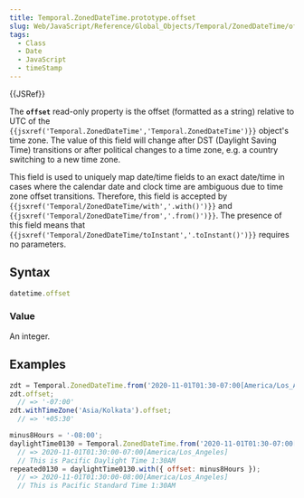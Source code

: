 ```yaml
---
title: Temporal.ZonedDateTime.prototype.offset
slug: Web/JavaScript/Reference/Global_Objects/Temporal/ZonedDateTime/offset
tags:
  - Class
  - Date
  - JavaScript
  - timeStamp
---
```

{{JSRef}}

<p class="summary"><span class="seoSummary">The <strong><code>offset</code></strong> read-only property is the offset (formatted as a string) relative to UTC of the <code>{{jsxref('Temporal.ZonedDateTime','Temporal.ZonedDateTime')}}</code> object's time zone.</span> The value of this field will change after DST (Daylight Saving Time) transitions or after political changes to a time zone, e.g. a country switching to a new time zone.</p>

This field is used to uniquely map date/time fields to an exact date/time in
cases where the calendar date and clock time are ambiguous due to time zone
offset transitions. Therefore, this field is accepted by
`{{jsxref('Temporal/ZonedDateTime/with','.with()')}}` and
`{{jsxref('Temporal/ZonedDateTime/from','.from()')}}`. The
presence of this field means that
`{{jsxref('Temporal/ZonedDateTime/toInstant','.toInstant()')}}`
requires no parameters.

## Syntax

```js
datetime.offset
```

### Value

An integer.

## Examples

```js
zdt = Temporal.ZonedDateTime.from('2020-11-01T01:30-07:00[America/Los_Angeles]');
zdt.offset;
  // => '-07:00'
zdt.withTimeZone('Asia/Kolkata').offset;
  // => '+05:30'

minus8Hours = '-08:00';
daylightTime0130 = Temporal.ZonedDateTime.from('2020-11-01T01:30-07:00[America/Los_Angeles]');
  // => 2020-11-01T01:30:00-07:00[America/Los_Angeles]
  // This is Pacific Daylight Time 1:30AM
repeated0130 = daylightTime0130.with({ offset: minus8Hours });
  // => 2020-11-01T01:30:00-08:00[America/Los_Angeles]
  // This is Pacific Standard Time 1:30AM
```
